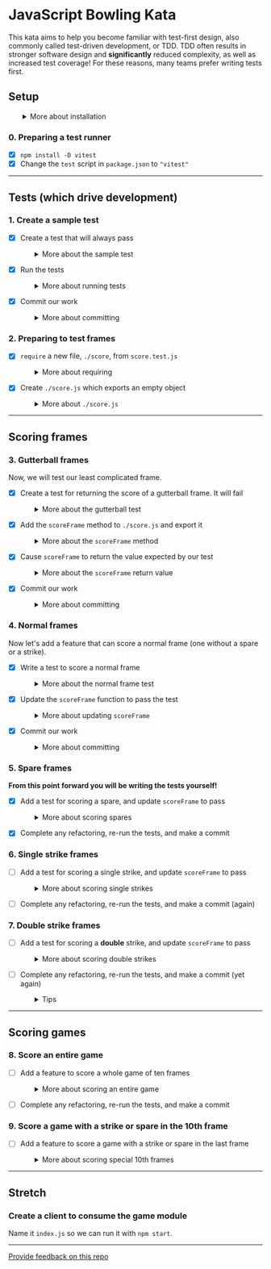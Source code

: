 # JavaScript Bowling Kata

This kata aims to help you become familiar with test-first design, also commonly called test-driven development, or TDD. TDD often results in stronger software design and **significantly** reduced complexity, as well as increased test coverage! For these reasons, many teams prefer writing tests first.

## Setup

<details style="padding-left: 2em">
  <summary>More about installation</summary>
  
  1. Clone this repository
  1. `npm install`
</details>

### 0. Preparing a test runner

- [X] `npm install -D vitest`
- [X] Change the `test` script in `package.json` to `"vitest"`

-----
## Tests (which drive development)

### 1. Create a sample test

- [X] Create a test that will always pass
  <details style="padding-left: 2em">
    <summary>More about the sample test</summary>

    This help us check that our setup is working. Create `score.test.js` with these contents.

    ```js
    import { test, expect } from 'vitest'

    test('test setup working', () => {
      expect(true).toBeTruthy()
    })
    ```
  </details>

- [X] Run the tests
  <details style="padding-left: 2em">
    <summary>More about running tests</summary>

    Run tests on the command line with `npm test` and celebrate if we're getting a passing test. Next, we will commit the working test.
  </details>

- [X] Commit our work
  <details style="padding-left: 2em">
    <summary>More about committing</summary>
    
    ```shell
    git add -A
    git commit -m "Test setup working"
    ```
  </details>

### 2. Preparing to test frames

- [X] `require` a new file, `./score`, from `score.test.js`
  <details style="padding-left: 2em">
    <summary>More about requiring</summary>

    At the top of `score.test.js`, add a reference to the code we intend to test.

    ```js
    import * as score from './score' // this is the line to add
    ```
    You might notice we are returning to the ES6 Modules you learned during Foundations. Using CommonJS, this could also be written as the following:

    ```js
    const score = require './score'
    ````
    
    Now you'll notice we are getting an error because it can't find the `score` reference (because it doesn't exist yet).
  </details>

- [X] Create `./score.js` which exports an empty object
  <details style="padding-left: 2em">
    <summary>More about <code>./score.js</code></summary>

    Create a new file `./score.js` file with the least amount of code.
    
    ```js
    export {} // this is the line to add
    ```
    Using CommonJS would look like this:
    ```js
    module.exports = score
    ```
    After saving these changes, the single test should once again run and pass.
  </details>

---
## Scoring frames

### 3. Gutterball frames

Now, we will test our least complicated frame.

- [X] Create a test for returning the score of a gutterball frame. It will fail
  <details style="padding-left: 2em">
    <summary>More about the gutterball test</summary>

    ```js
    test('scores a gutterball frame', () => {
      const frame = [0, 0]
      const expected = 0
      const actual = score.scoreFrame(frame)

      expect(actual).toBe(expected)
    })
    ```

    Now our test is failing because it can't find the `scoreFrame` method. So let's add it.
  </details>

- [X] Add the `scoreFrame` method to `./score.js` and export it
  <details style="padding-left: 2em">
    <summary>More about the <code>scoreFrame</code> method</summary>

    To `./score.js`, modify the exports and add the `scoreFrame` method
    ```js
    export {
      scoreFrame
    }

    function scoreFrame (frame) {
    }
    ```

    Now our test is failing because it returned the wrong value (`undefined`) instead of what it was expecting (`0`). So let's return what it wants.
  </details>

- [X] Cause `scoreFrame` to return the value expected by our test
  <details style="padding-left: 2em">
    <summary>More about the <code>scoreFrame</code> return value</summary>

    The quickest way to get our tests passing again is for `scoreFrame` to return `0`.
    ```js
    function scoreFrame (frame) {
      return 0
    }
    ```

    Sweet! Our tests are passing again. Let's commit it.
  </details>

- [X] Commit our work
  <details style="padding-left: 2em">
    <summary>More about committing</summary>

    ```shell
    git add -A
    git commit -m "Scoring gutterball frames"
    ```
  </details>

### 4. Normal frames

Now let's add a feature that can score a normal frame (one without a spare or a strike).

- [X] Write a test to score a normal frame
  <details style="padding-left: 2em">
    <summary>More about the normal frame test</summary>

    Our test might look like this:
    ```js
    test('scores a normal frame', () => {
      const frame = [2, 3]
      const expected = 5
      const actual = score.scoreFrame(frame)
      expect(actual).toBe(expected)
    })
    ```

    This new test is failing because we were expecting a `5` and `0` was returned. Apparently our `scoreFrame` method needs to do something more than `return 0`.
  </details>

- [X] Update the `scoreFrame` function to pass the test
  <details style="padding-left: 2em">
    <summary>More about updating <code>scoreFrame</code></summary>

    Instead of returning zero, the `scoreFrame` function should accept a frame and use its two values to return the score. Complete the `scoreFrame` function to pass the test.
    ```js
    function scoreFrame (frame) {
      //?
    }
    ```
    But remember, the cycle is RED -> GREEN -> REFACTOR. Is there anything about our code that we could improve to make it more readable or DRY?
  </details>

- [X] Commit our work
  <details style="padding-left: 2em">
    <summary>More about committing</summary>

    ```shell
    git add -A
    git commit -m "Scoring normal frames"
    ```
  </details>

### 5. Spare frames

**From this point forward you will be writing the tests yourself!**

- [X] Add a test for scoring a spare, and update `scoreFrame` to pass
  <details style="padding-left: 2em">
    <summary>More about scoring spares</summary>
    
    To do this, we're going to need the next frame as well. **You'll need to pass two arguments** when calling the `scoreFrame` function.

    ```js
    test('scores a spare frame', () => {
    })
    ```
  </details>

- [X] Complete any refactoring, re-run the tests, and make a commit

### 6. Single strike frames

- [ ] Add a test for scoring a single strike, and update `scoreFrame` to pass
  <details style="padding-left: 2em">
    <summary>More about scoring single strikes</summary>
    Because a strike uses the next 2 rolls, if the first is another strike (called a double), we'll need yet another frame. Let's tackle the double scenario later. For now, let's handle the single-strike scenario.

    ```js
    test('scores a single strike frame', () => {
    })
    ```
  </details>

- [ ] Complete any refactoring, re-run the tests, and make a commit (again)

### 7. Double strike frames

- [ ] Add a test for scoring a **double** strike, and update `scoreFrame` to pass
  <details style="padding-left: 2em">
    <summary>More about scoring double strikes</summary>
    
    Now let's implement that other strike scenario where we have 2 strikes in a row and need a third frame. First, a new test.

    ```js
    test('scores a double strike frame', () => {
    })
    ```
  </details>

- [ ] Complete any refactoring, re-run the tests, and make a commit (yet again)
  <details style="padding-left: 2em">
    <summary>Tips</summary>

    Once again, look for opportunities to refactor. Do you have a `scoreStrikes` function? Maybe `isStrike` and `isSpare` functions would be useful too. Run the tests and make sure they still pass. Cool, then commit our changes.
  </details>

---
## Scoring games

### 8. Score an entire game

- [ ] Add a feature to score a whole game of ten frames
  <details style="padding-left: 2em">
    <summary>More about scoring an entire game</summary>
    Now that we can score many types of frames, let's add a feature to score a whole game of 10 frames. Because the 10th frame has special behaviour if there is a strike or a spare in it, we'll leave that scenario out of this test and test it separately later. But we can still add normal, spare, single strike and double strike frames.

    ```js
    test('scores a game', () => {
    })
    ```
  </details>

- [ ] Complete any refactoring, re-run the tests, and make a commit

### 9. Score a game with a strike or spare in the 10th frame

- [ ] Add a feature to score a game with a strike or spare in the last frame
  <details style="padding-left: 2em">
    <summary>More about scoring special 10th frames</summary>
    Now let's add a feature that calculates the 10th frame when it contains a strike or a spare. You guessed it, a test first.

    ```js
    test('scores a spare in the 10th frame', () => {
    })
    ```

    Maybe we could create an `isTenth` variable and pass it when calling `scoreFrame`?
  </details>

-----
## Stretch

### Create a client to consume the game module

Name it `index.js` so we can run it with `npm start`.

---
[Provide feedback on this repo](https://docs.google.com/forms/d/e/1FAIpQLSfw4FGdWkLwMLlUaNQ8FtP2CTJdGDUv6Xoxrh19zIrJSkvT4Q/viewform?usp=pp_url&entry.1958421517=tdd-bowling-kata)
